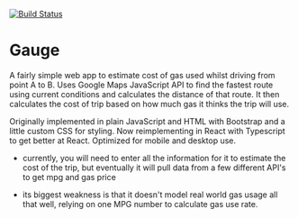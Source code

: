 [![Build Status](https://travis-ci.com/coopslarhette/gauge.svg?branch=master)](https://travis-ci.com/coopslarhette/gauge)
# Gauge
A fairly simple web app to estimate cost of gas used whilst driving from point A to B. Uses Google Maps JavaScript API to find the fastest route using current conditions and calculates the distance of that route. It then calculates the cost of trip based on how much gas it thinks the trip will use. 

Originally implemented in plain JavaScript and HTML with Bootstrap and a little custom CSS for styling. Now reimplementing in React with Typescript to get better at React. Optimized for mobile and desktop use. 

* currently, you will need to enter all the information for it to estimate the cost of the trip, but eventually it will pull data from a few different API's to get mpg and gas price

* its biggest weakness is that it doesn't model real world gas usage all that well, relying on one MPG number to calculate gas use rate.
